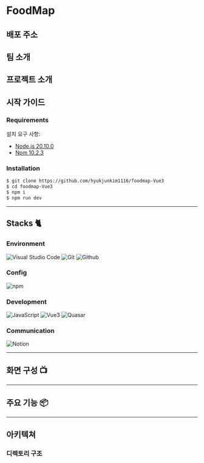 # FoodMap

<div align="center">
<!-- <img width="329" alt="image" src="https://user-images.githubusercontent.com/50205887/207568862-cdc9e2c0-b03c-43ff-bf46-3ba79a110d0c.png"> -->
</div>

## 배포 주소

<!--
> **개발 버전** : [http://voluntain.cs.skku.edu/](http://voluntain.cs.skku.edu/) <br> > **프론트 서버** : [http://voluntain.cs.skku.edu:33307/](http://voluntain.cs.skku.edu:33307/)<br> > **백엔드 서버** : [http://voluntain.cs.skku.edu:2223/](http://voluntain.cs.skku.edu:2223/)<br> -->

## 팀 소개

## 프로젝트 소개

## 시작 가이드

### Requirements

설치 요구 사항:

- [Node.js 20.10.0](https://nodejs.org/ca/blog/release/v20.10.0/)
- [Npm 10.2.3](https://www.npmjs.com/package/npm/v/10.2.3)

### Installation

```bash
$ git clone https://github.com/hyukjunkim1116/foodmap-Vue3
$ cd foodmap-Vue3
$ npm i
$ npm run dev
```

---

## Stacks 🐈

### Environment

![Visual Studio Code](https://img.shields.io/badge/Visual%20Studio%20Code-007ACC?style=for-the-badge&logo=Visual%20Studio%20Code&logoColor=white)
![Git](https://img.shields.io/badge/Git-F05032?style=for-the-badge&logo=Git&logoColor=white)
![Github](https://img.shields.io/badge/GitHub-181717?style=for-the-badge&logo=GitHub&logoColor=white)

### Config

![npm](https://img.shields.io/badge/npm-CB3837?style=for-the-badge&logo=npm&logoColor=white)

### Development

![JavaScript](https://img.shields.io/badge/JavaScript-F7DF1E?style=for-the-badge&logo=Javascript&logoColor=white)
![Vue3](https://img.shields.io/badge/Vue-050A14?style=for-the-badge&logo=vue&logoColor=61DAFB)
![Quasar](https://img.shields.io/badge/Quasar%2050A14?style=for-the-badge&logo=quasar&logoColor=white)

### Communication

![Notion](https://img.shields.io/badge/Notion-000000?style=for-the-badge&logo=Notion&logoColor=white)

---

## 화면 구성 📺

<!-- | 메인 페이지  |  소개 페이지   |
| :-------------------------------------------: | :------------: |
|  <img width="329" src="https://user-images.githubusercontent.com/50205887/208036155-a57900f7-c68a-470d-923c-ff3c296ea635.png"/> |  <img width="329" src="https://user-images.githubusercontent.com/50205887/208036645-a76cf400-85bc-4fa2-af72-86d2abf61366.png"/>|
| 강좌 소개 페이지   |  강의 영상 페이지   |
| <img width="329" src="https://user-images.githubusercontent.com/50205887/208038737-2b32b7d2-25f4-4949-baf5-83b5c02915a3.png"/>   |  <img width="329" src="https://user-images.githubusercontent.com/50205887/208038965-43a6318a-7b05-44bb-97c8-b08b0495fba7.png"/>     | -->

---

## 주요 기능 📦

---

## 아키텍쳐

### 디렉토리 구조

```

```

